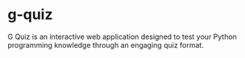 # g-quiz
G Quiz is an interactive web application designed to test your Python programming knowledge through an engaging quiz format.
